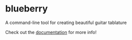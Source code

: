 # blueberry
A command-line tool for creating beautiful guitar tablature

Check out the [documentation](https://blueberry.hugohua.com/) for more info!
